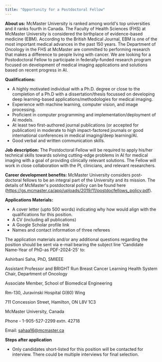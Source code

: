 ```yaml
---
title: "Opportunity for a Postdoctoral Fellow"
---
```

**About us:**
McMaster University is ranked among world's top universities and it ranks fourth in Canada. The Faculty of Health Sciences (FHS) at McMaster University is considered the birthplace of evidence-based medicine (EBM). According to the British Medical Journal, EBM is one of the most important medical advances in the past 150 years. The Department of Oncology in the FHS at McMaster are committed to performing research that makes a difference to people living with cancer.
We are looking for a Postodoctoral Fellow to participate in federally-funded research program focused on development of medical imaging applications and solutions based on recent progress in AI.


**Qualifications:**
* A highly motivated individual with a Ph.D. degree or close to the completion of a Ph.D with a dissertation/thesis focussed on developing deep learning-based applications/methodologies for medical imaging.
* Experience with machine learning, computer vision, and image processing.
* Proficient in computer programming and implementation/deployment of AI models.
* At least two first-authored journal publications (or accepted for publication) in moderate to high impact-factored journals or good international conferences in medical imaging/deep learning/AI.
* Good verbal and written communication skills.

**Job description:**
The Postdoctoral Fellow will be required to apply his/her technical skills towards solving cutting-edge problems in AI for medical imaging with a goal of providing clinically relevant solutions. The Fellow will work in close collaboration with the PI, clinicians, and relevant researchers. 

**Career development benefits:**
McMaster University considers post-doctoral fellows to be an integral part of the University and its mission. The details of McMaster's postdoctoral policy can be found here (https://gs.mcmaster.ca/app/uploads/2019/11/postdocfellows_policy.pdf).

**Applications Materials:**
* A cover letter (upto 500 words) indicating why how would align with the qualifications for this position.
* A CV (including all publications)
* A Google Scholar profile link
* Names and contact information of three referees

The application materials and/or any additional questions regarding the position should be sent via e-mail bearing the subject line 'Candidate Name-Year of PhD-as PDF-2024-25' to:

Ashirbani Saha, PhD, SMIEEE  

Assistant Professor and BRIGHT Run Breast Cancer Learning Health System Chair, Department of Oncology  

Associate Member, School of Biomedical Engineering  

Rm-130, Juravinski Hospital G(60) Wing  

711 Concession Street, Hamilton, ON L8V 1C3   

McMaster University, Canada  

Phone - 1-905-527-2299 extn. 42718  

Email: sahaa16@mcmaster.ca

**Steps after application**
* Only candidates short-listed for this position will be contacted for interview. There could be multiple interviews for final selection.
